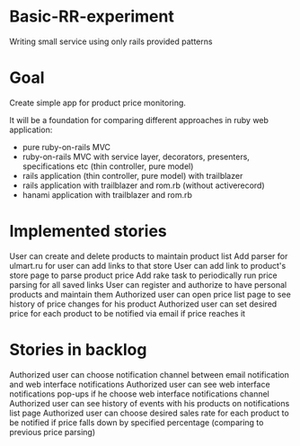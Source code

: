 # Basic-RR-experiment
Writing small service using only rails provided patterns

# Goal

Create simple app for product price monitoring.

It will be a foundation for comparing different approaches in ruby web application:
  * pure ruby-on-rails MVC
  * ruby-on-rails MVC with service layer, decorators, presenters, specifications etc (thin controller, pure model) 
  * rails application (thin controller, pure model) with trailblazer
  * rails application with trailblazer and rom.rb (without activerecord)
  * hanami application with trailblazer and rom.rb

# Implemented stories

User can create and delete products to maintain product list
Add parser for ulmart.ru for user can add links to that store
User can add link to product's store page to parse product price
Add rake task to periodically run price parsing for all saved links
User can register and authorize to have personal products and maintain them
Authorized user can open price list page to see history of price changes for his product
Authorized user can set desired price for each product to be notified via email if price reaches it

# Stories in backlog

Authorized user can choose notification channel between email notification and web interface notifications
Authorized user can see web interface notifications pop-ups if he choose web interface notifications channel
Authorized user can see history of events with his products on notifications list page
Authorized user can choose desired sales rate for each product to be notified if price falls down 
  by specified percentage (comparing to previous price parsing)

